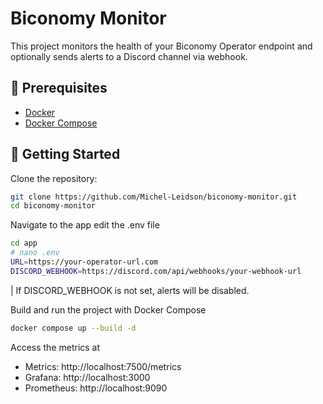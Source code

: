 # Biconomy Monitor

This project monitors the health of your Biconomy Operator endpoint and optionally sends alerts to a Discord channel via webhook.

## 🔧 Prerequisites

- [Docker](https://www.docker.com/)
- [Docker Compose](https://docs.docker.com/compose/)

## 🚀 Getting Started

Clone the repository:

```bash
git clone https://github.com/Michel-Leidson/biconomy-monitor.git
cd biconomy-monitor
```
Navigate to the app edit the .env file
```bash
cd app
# nano .env
URL=https://your-operator-url.com
DISCORD_WEBHOOK=https://discord.com/api/webhooks/your-webhook-url
```
| If DISCORD_WEBHOOK is not set, alerts will be disabled.

Build and run the project with Docker Compose
```bash
docker compose up --build -d
```
Access the metrics at
- Metrics: http://localhost:7500/metrics
- Grafana: http://localhost:3000
- Prometheus: http://localhost:9090
